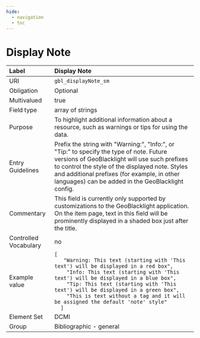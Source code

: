 ```yaml
---
hide:
  - navigation
  - toc
---
```


# Display Note

| Label                 | Display Note            |
|:----------------------|:------------------------|
| URI                   | `gbl_displayNote_sm`    |
| Obligation            | Optional                |
| Multivalued           | true                    |
| Field type            | array of strings        |
| Purpose               | To highlight additional information about a resource, such as warnings or tips for using the data. |
| Entry Guidelines      | Prefix the string with "Warning:", "Info:", or "Tip:" to specify the type of note.  Future versions of GeoBlacklight will use such prefixes to control the style of the displayed note.  Styles and additional prefixes (for example, in other languages) can be added in the GeoBlacklight config. |
| Commentary            | This field is currently only supported by customizations to the GeoBlacklight application.  On the item page, text in this field will be prominently displayed in a shaded box just after the title. |
| Controlled Vocabulary | no                      |
| Example value         | ```[```<br>```   "Warning: This text (starting with 'This text') will be displayed in a red box",```<br>```    "Info: This text (starting with 'This text') will be displayed in a blue box",```<br>```    "Tip: This text (starting with 'This text') will be displayed in a green box",```<br>```    "This is text without a tag and it will be assigned the default 'note' style"```<br>```  ]``` |
| Element Set           | DCMI                    |
| Group                 | Bibliographic - general |

